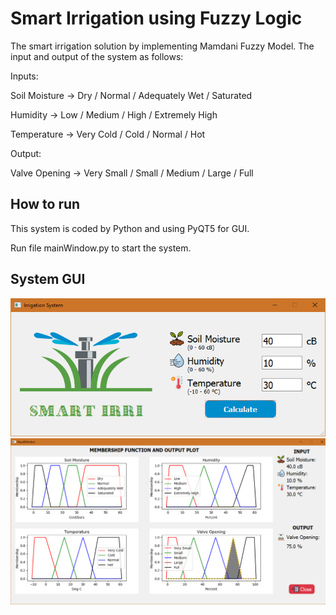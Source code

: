 # Smart Irrigation using Fuzzy Logic
The smart irrigation solution by implementing Mamdani Fuzzy Model. The input and output of the system as follows:

Inputs:

 Soil Moisture  -> Dry / Normal / Adequately Wet / Saturated
 
 Humidity       -> Low / Medium / High / Extremely High
 
 Temperature    -> Very Cold / Cold / Normal / Hot

Output:

 Valve Opening  -> Very Small / Small / Medium / Large / Full

## How to run

 This system is coded by Python and using PyQT5 for GUI.
 
 Run file mainWindow.py to start the system.

## System GUI

![Main Window](https://github.com/neumotngayem/Smart-Irrigation-using-Fuzzy-Logic/blob/master/MainWindow.PNG?raw=true)
![Result Window](https://github.com/neumotngayem/Smart-Irrigation-using-Fuzzy-Logic/blob/master/ResultWindow.PNG?raw=true)
